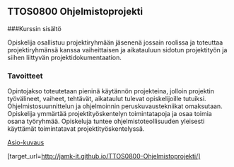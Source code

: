 ## TTOS0800 Ohjelmistoprojekti

###Kurssin sisältö

Opiskelija osallistuu projektiryhmään jäsenenä jossain roolissa ja toteuttaa projektiryhmänsä kanssa vaiheittaisen ja aikatauluun sidotun projektityön ja siihen liittyvän projektidokumentaation.

### Tavoitteet

Opintojakso toteutetaan pieninä käytännön projekteina, jolloin projektin työvälineet, vaiheet, tehtävät, aikataulut tulevat opiskelijoille tutuiksi. Ohjelmistosuunnittelun ja ohjelmoinnin peruskuvaustekniikat omaksutaan. Opiskelija ymmärtää projektityöskentelyn toimintatapoja ja osaa toimia osana työryhmää. Opiskeluja tuntee ohjelmistoteollisuuden yleisesti käyttämät toimintatavat projektityöskentelyssä.

[Asio-kuvaus](https://asio.jamk.fi/pls/asio/asio_ectskuv1.kurssin_ks?ktun=TTOS0800)

[target_url=http://jamk-it.github.io/TTOS0800-Ohjelmistoprojekti/]
